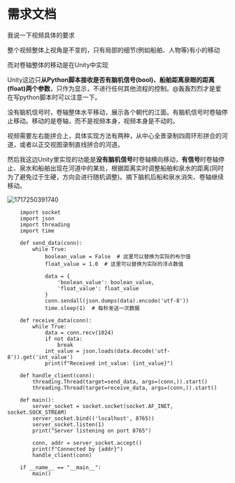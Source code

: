 # 需求文档

我说一下视频具体的要求

整个视频整体上视角是不变的，只有局部的细节(例如船舶、人物等)有小的移动

而对卷轴整体的移动是在Unity中实现

Unity这边只**从Python脚本接收是否有脑机信号(bool)、船舶距离泉眼的距离(float)两个参数**，只作为显示，不进行任何其他流程的控制。@轰轰烈烈才是爱 在写python脚本时可以注意一下。

没有脑机信号时，卷轴整体水平移动，展示各个朝代的江面。有脑机信号时卷轴停止移动。移动的是卷轴，而不是视频本身，视频本身是不动的。

视频需要左右能拼合上，具体实现方法有两种，从中心全景录制四周环形拼合的河道，或者以正交视图录制直线拼合的河道。

然后我这边Unity里实现的功能是**没有脑机信号**时卷轴横向移动，**有信号**时卷轴停止、泉水和船舶出现在河道中的某处，根据距离实时调整船舶和泉水的距离(同时为了避免过于生硬，方向会进行随机调整)。摘下脑机后船和泉水消失、卷轴继续移动。

![1717250391740](C:\Users\Lenovo\AppData\Roaming\Typora\typora-user-images\1717250391740.png)





```
    import socket
    import json
    import threading
    import time

    def send_data(conn):
        while True:
            boolean_value = False  # 这里可以替换为实际的布尔值
            float_value = 1.0  # 这里可以替换为实际的浮点数值

            data = {
                'boolean_value': boolean_value,
                'float_value': float_value
            }
            conn.sendall(json.dumps(data).encode('utf-8'))
            time.sleep(1)  # 每秒发送一次数据

    def receive_data(conn):
        while True:
            data = conn.recv(1024)
            if not data:
                break
            int_value = json.loads(data.decode('utf-8')).get('int_value')
            print(f"Received int_value: {int_value}")

    def handle_client(conn):
        threading.Thread(target=send_data, args=(conn,)).start()
        threading.Thread(target=receive_data, args=(conn,)).start()

    def main():
        server_socket = socket.socket(socket.AF_INET, socket.SOCK_STREAM)
        server_socket.bind(('localhost', 8765))
        server_socket.listen(1)
        print("Server listening on port 8765")

        conn, addr = server_socket.accept()
        print(f"Connected by {addr}")
        handle_client(conn)

    if __name__ == "__main__":
        main()


```


